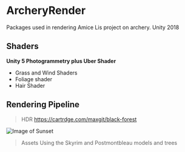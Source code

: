 # ArcheryRender
Packages used in rendering Amice Lis project on archery. Unity 2018 
## Shaders
 **Unity 5 Photogrammetry plus Uber Shader**
 
* Grass and Wind Shaders
* Foliage shader
* Hair Shader
 
 ## Rendering Pipeline
 > HDR
 https://cartrdge.com/maxgit/black-forest
 
 ![Image of Sunset](https://blogs.unity3d.com/wp-content/uploads/2018/03/image8.png)
> Assets 
Using the Skyrim and Postmontbleau models and trees 
